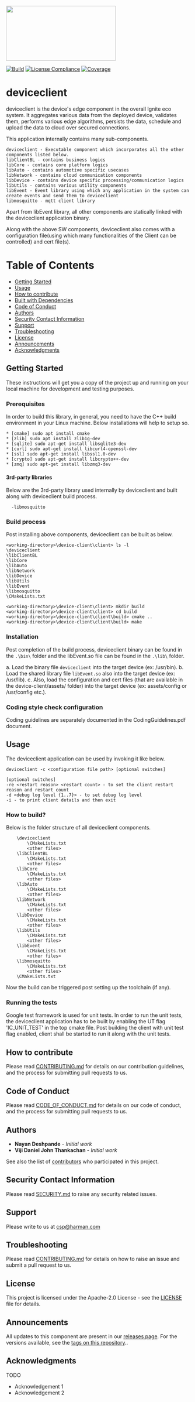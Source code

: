 [<img src="./images/logo.png" width="300" height="150"/>](logo.png)

[![Build](../../actions/workflows/c-cpp.yml/badge.svg)](../../actions/workflows/c-cpp.yml)
[![License Compliance](../../actions/workflows/license-compliance.yml/badge.svg)](../../actions/workflows/license-compliance.yml)
[![Coverage](../../actions/workflows/UnitTest.yml/badge.svg)](../../actions/workflows/UnitTest.yml)

# deviceclient
deviceclient is the device's edge component in the overall Ignite eco system. It aggregates various data from the deployed device, validates them, performs various edge algorithms, persists the data, schedule and upload the data to cloud over secured connections.

This application internally contains many sub-components.

```
deviceclient - Executable component which incorporates all the other components listed below.
libClientBL - contains business logics
libCore - contains core platform logics
libAuto - contains automotive specific usecases
libNetwork - contains cloud communication components
libDevice - contains device specific processing/communication logics
libUtils - contains various utility components
libEvent - Event library using which any application in the system can create events and send them to deviceclient
libmosquitto - mqtt client library
```
Apart from libEvent library, all other components are statically linked with the deviceclient application binary.

Along with the above SW components, deviceclient also comes with a configuration file(using which many functionalities of the Client can be controlled) and cert file(s).

# Table of Contents
* [Getting Started](#getting-started)
* [Usage](#usage)
* [How to contribute](#how-to-contribute)
* [Built with Dependencies](#built-with-dependencies)
* [Code of Conduct](#code-of-conduct)
* [Authors](#authors)
* [Security Contact Information](#security-contact-information)
* [Support](#support)
* [Troubleshooting](#troubleshooting)
* [License](#license)
* [Announcements](#announcements)
* [Acknowledgments](#acknowledgments)


## Getting Started
These instructions will get you a copy of the project up and running on your local machine for development and testing purposes. 


### Prerequisites
In order to build this library, in general, you need to have the C++ build environment in your Linux machine. Below installations will help to setup so.

```
* [cmake] sudo apt install cmake
* [zlib] sudo apt install zlib1g-dev
* [sqlite] sudo apt-get install libsqlite3-dev
* [curl] sudo apt-get install libcurl4-openssl-dev
* [ssl] sudo apt-get install libssl1.0-dev
* [crypto] sudo apt-get install libcrypto++-dev
* [zmq] sudo apt-get install libzmq3-dev
```

#### 3rd-party libraries
Below are the 3rd-party library used internally by deviceclient and built along with deviceclient build process.

```
  -libmosquitto
```

### Build process
Post installing above components, deviceclient can be built as below.
```
<working-directory>\device-client\client> ls -l
\deviceclient
\libClientBL
\libCore
\libAuto
\libNetwork
\libDevice
\libUtils
\libEvent
\libmosquitto
\CMakeLists.txt

<working-directory>\device-client\client> mkdir build
<working-directory>\device-client\client> cd build
<working-directory>\device-client\client\build> cmake ..
<working-directory>\device-client\client\build> make
```

### Installation
Post completion of the build process, deviceclient binary can be found in the ```.\bin\``` folder and the libEvent.so file can be found in the ```.\lib\``` folder.

a. Load the binary file `deviceclient` into the target device (ex: /usr/bin). 
b. Load the shared library file `libEvent.so` also into the target device (ex: /usr/lib). 
c. Also, load the configuration and cert files (that are available in the device-client/assets/ folder) into the target device (ex: assets/config or /usr/config etc.).


### Coding style check configuration
Coding guidelines are separately documented in the CodingGuidelines.pdf document.

## Usage
The deviceclient application can be used by invoking it like below.

```
deviceclient -c <configuration file path> [optional switches]

[optional switches]
-re <restart reason> <restart count> - to set the client restart reason and restart count
-d <debug log level {1..7}> - to set debug log level
-i - to print client details and then exit
```

### How to build?
Below is the folder structure of all deviceclient components.

```
	\deviceclient
		\CMakeLists.txt
		<other files>
	\libClientBL
		\CMakeLists.txt
		<other files>
	\libCore
		\CMakeLists.txt
		<other files>
	\libAuto
		\CMakeLists.txt
		<other files>
	\libNetwork
		\CMakeLists.txt
		<other files>
	\libDevice
		\CMakeLists.txt
		<other files>
	\libUtils
		\CMakeLists.txt
		<other files>
	\libEvent
		\CMakeLists.txt
		<other files>
	\libmosquitto
		\CMakeLists.txt
		<other files>
	\CMakeLists.txt
```

Now the build can be triggered post setting up the toolchain (if any).

### Running the tests

Google test framework is used for unit tests. In order to run the unit tests, the deviceclient application has to be built by enabling the UT flag 'IC_UNIT_TEST' in the top cmake file. Post building the client with unit test flag enabled, client shall be started to run it along with the unit tests.

## How to contribute
Please read [CONTRIBUTING.md](./CONTRIBUTING.md) for details on our contribution guidelines, and the process for submitting pull requests to us.

## Code of Conduct
Please read [CODE_OF_CONDUCT.md](./CODE_OF_CONDUCT.md) for details on our code of conduct, and the process for submitting pull requests to us.


## Authors
* **Nayan Deshpande** - *Initial work*
* **Viji Daniel John Thankachan** - *Initial work* 

See also the list of [contributors](https://github.com/HARMAN-Automotive/device-client/graphs/contributors) who participated in this project.


## Security Contact Information
Please read [SECURITY.md](./SECURITY.md) to raise any security related issues.

## Support
Please write to us at [csp@harman.com](mailto:csp@harman.com)

## Troubleshooting
Please read [CONTRIBUTING.md](./CONTRIBUTING.md) for details on how to raise an issue and submit a pull request to us.

## License
This project is licensed under the Apache-2.0 License - see the [LICENSE](./LICENSE) file for details.


## Announcements
All updates to this component are present in our [releases page](https://github.com/HARMAN-Automotive/device-client/releases).
For the versions available, see the [tags on this repository](https://github.com/HARMAN-Automotive/device-client/tags)..

## Acknowledgments
TODO

* Acknowledgement 1
* Acknowledgement 2
